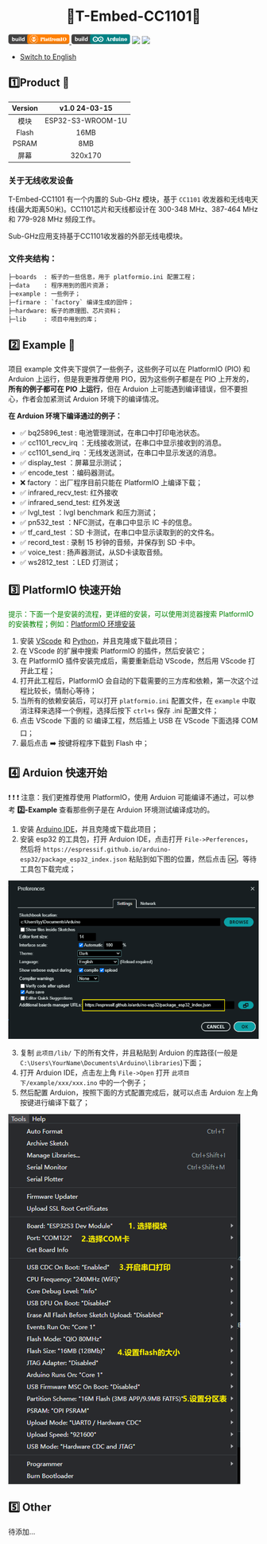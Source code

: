 
<h1 align = "center">🌟T-Embed-CC1101🌟</h1>

<p> 
  <a href="https://platformio.org/"> <img src="./hardware/image/PlatformIO_badge.png" height="20px"> </a>
  <a href="https://www.arduino.cc/en/software"> <img src="./hardware/image/Arduino_badge.png" height="20px"></a>
  <a href=""> <img src="https://img.shields.io/badge/Liiygo-T_Embed_CC1101-blue" height="20px"></a>
  <a href=""> <img src="https://img.shields.io/badge/language-c++-brightgreen" height="20px"></a>
</p>


* [Switch to English](./README.md)

## :one:Product 🎁

| Version |   v1.0 24-03-15   |
|:-------:|:-----------------:|
|  模块   | ESP32-S3-WROOM-1U |
|  Flash  |       16MB        |
|  PSRAM  |        8MB        |
|  屏幕   |      320x170      |

### 关于无线收发设备

T-Embed-CC1101 有一个内置的 Sub-GHz 模块，基于 `CC1101` 收发器和无线电天线(最大距离50米)。CC1101芯片和天线都设计在 300-348 MHz、387-464 MHz 和 779-928 MHz 频段工作。

Sub-GHz应用支持基于CC1101收发器的外部无线电模块。

### 文件夹结构：
~~~
├─boards  : 板子的一些信息，用于 platformio.ini 配置工程；
├─data    : 程序用到的图片资源；
├─example : 一些例子；
├─firmare : `factory` 编译生成的固件；
├─hardware: 板子的原理图、芯片资料；
├─lib     : 项目中用到的库；
~~~

## :two: Example 🎯

项目 example 文件夹下提供了一些例子，这些例子可以在 PlatformIO (PIO) 和 Arduion 上运行，但是我更推荐使用 PIO，因为这些例子都是在 PIO 上开发的，**所有的例子都可在 PIO 上运行**，但在 Arduion 上可能遇到编译错误，但不要担心，作者会加紧测试 Arduion 环境下的编译情况。

**在 Arduion 环境下编译通过的例子：**


- ✅ bq25896_test : 电池管理测试，在串口中打印电池状态。
- ✅ cc1101_recv_irq ：无线接收测试，在串口中显示接收到的消息。
- ✅ cc1101_send_irq ：无线发送测试，在串口中显示发送的消息。
- ✅ display_test ：屏幕显示测试；
- ✅ encode_test ：编码器测试。
- ❌ factory ：出厂程序目前只能在 PlatformIO 上编译下载；
- ✅ infrared_recv_test: 红外接收
- ✅ infrared_send_test: 红外发送
- ✅ lvgl_test ：lvgl benchmark 和压力测试；
- ✅ pn532_test ：NFC测试，在串口中显示 IC 卡的信息。
- ✅ tf_card_test ：SD 卡测试，在串口中显示读取到的的文件名。
- ✅ record_test : 录制 15 秒钟的音频，并保存到 SD 卡中。
- ✅ voice_test : 扬声器测试，从SD卡读取音频。
- ✅ ws2812_test ：LED 灯测试；

## :three: PlatformIO 快速开始

<font color="green"> 提示：下面一个是安装的流程，更详细的安装，可以使用浏览器搜索 PlatformIO 的安装教程；例如：[PlatformIO 环境安装](https://zhuanlan.zhihu.com/p/509527710)</font>

1. 安装 [VScode]((https://code.visualstudio.com/)) 和 [Python](https://www.python.org/)，并且克隆或下载此项目；
2. 在 VScode 的扩展中搜索 PlatformIO 的插件，然后安装它；
3. 在 PlatformIO 插件安装完成后，需要重新启动 VScode，然后用 VScode 打开此工程；
4. 打开此工程后，PlatformIO 会自动的下载需要的三方库和依赖，第一次这个过程比较长，情耐心等待；
5. 当所有的依赖安装后，可以打开 `platformio.ini` 配置文件，在 `example` 中取消注释来选择一个例程，选择后按下 `ctrl+s` 保存 .ini 配置文件；
6. 点击 VScode 下面的 :ballot_box_with_check: 编译工程，然后插上 USB 在 VScode 下面选择 COM 口；
7. 最后点击 :arrow_right: 按键将程序下载到 Flash 中；

## :four: Arduion 快速开始

:exclamation: :exclamation: :exclamation: 注意：我们更推荐使用 PlatformIO，使用 Arduion 可能编译不通过，可以参考 **2️⃣-Example** 查看那些例子是在 Arduion 环境测试编译成功的。

1. 安装 [Arduino IDE](https://www.arduino.cc/en/software)，并且克隆或下载此项目；
2. 安装 esp32 的工具包，打开 Arduion IDE，点击打开 `File->Perferences`，然后将 `https://espressif.github.io/arduino-esp32/package_esp32_index.json` 粘贴到如下图的位置，然后点击 :ok:，等待工具包下载完成；

![alt text](./hardware/image/image.png)

3. 复制 `此项目/lib/` 下的所有文件，并且粘贴到 Arduion 的库路径(一般是 `C:\Users\YourName\Documents\Arduino\libraries`)下面；
4. 打开 Arduion IDE，点击左上角 `File->Open` 打开 `此项目下/example/xxx/xxx.ino` 中的一个例子；
5. 然后配置 Arduion，按照下面的方式配置完成后，就可以点击 Arduion 左上角按键进行编译下载了；

![](./hardware/image/Arduion_config.png)

## :five: Other
待添加...